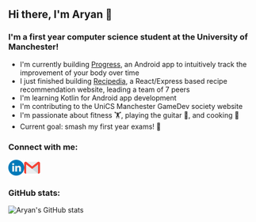 ## Hi there, I'm Aryan 👋

### I'm a first year computer science student at the University of Manchester!

- I'm currently building [Progress](https://github.com/ary4n99/Progress), an Android app to intuitively track the improvement of your body over time
- I just finished building [Recipedia](https://github.com/W8-Recipedia/Recipedia), a React/Express based recipe recommendation website, leading a team of 7 peers
- I'm learning Kotlin for Android app development
- I'm contributing to the UniCS Manchester GameDev society website
- I'm passionate about fitness 🏋️‍, playing the guitar 🎸, and cooking 🥘
- Current goal: smash my first year exams! 👊

### Connect with me:

[<img align="left" alt="LinkedIn" width="32px" height="32px" src="assets/linkedin.png"/>](https://linkedin.com/in/aryan-a/)
[<img align="left" alt="Email" width="32px" height="32px" src="assets/gmail.png"/>](mailto:ary4n99@gmail.com)
<br>
<br>

### GitHub stats:

![Aryan's GitHub stats](https://github-readme-stats.vercel.app/api?username=ary4n99&hide=stars&hide_title=true&show_icons=true&count_private=true)
